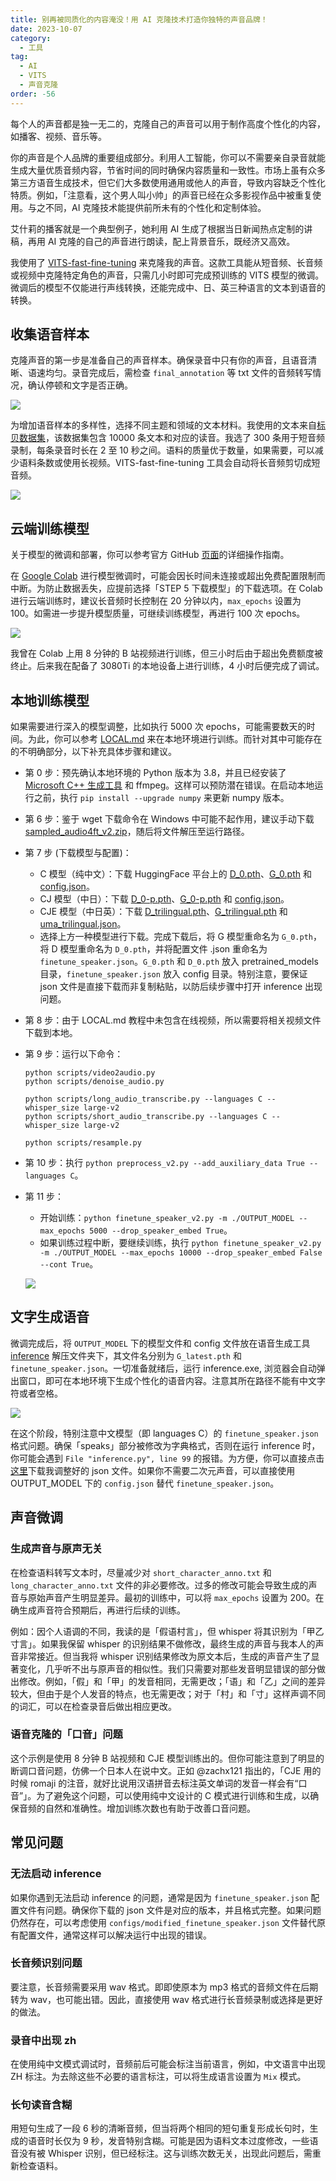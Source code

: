```yaml
---
title: 别再被同质化的内容淹没！用 AI 克隆技术打造你独特的声音品牌！
date: 2023-10-07
category:
  - 工具
tag:
  - AI
  - VITS
  - 声音克隆
order: -56
---
```


每个人的声音都是独一无二的，克隆自己的声音可以用于制作高度个性化的内容，如播客、视频、音乐等。

你的声音是个人品牌的重要组成部分。利用人工智能，你可以不需要亲自录音就能生成大量优质音频内容，节省时间的同时确保内容质量和一致性。市场上虽有众多第三方语音生成技术，但它们大多数使用通用或他人的声音，导致内容缺乏个性化特质。例如，「注意看，这个男人叫小帅」的声音已经在众多影视作品中被重复使用。与之不同，AI 克隆技术能提供前所未有的个性化和定制体验。

艾什莉的播客就是一个典型例子，她利用 AI 生成了根据当日新闻热点定制的讲稿，再用 AI 克隆的自己的声音进行朗读，配上背景音乐，既经济又高效。

<VidStack src="https://oss.newzone.top/audio/clonevoice00.wav" title="克隆音频实例" />

我使用了 [VITS-fast-fine-tuning](https://github.com/Plachtaa/VITS-fast-fine-tuning) 来克隆我的声音。这款工具能从短音频、长音频或视频中克隆特定角色的声音，只需几小时即可完成预训练的 VITS 模型的微调。微调后的模型不仅能进行声线转换，还能完成中、日、英三种语言的文本到语音的转换。

## 收集语音样本

克隆声音的第一步是准备自己的声音样本。确保录音中只有你的声音，且语音清晰、语速均匀。录音完成后，需检查 `final_annotation` 等 txt 文件的音频转写情况，确认停顿和文字是否正确。

![](https://img.newzone.top/2023-10-08-21-53-46.png?imageMogr2/format/webp/thumbnail/400x)

为增加语音样本的多样性，选择不同主题和领域的文本材料。我使用的文本来自[标贝数据集](https://weixinxcxdb.oss-cn-beijing.aliyuncs.com/gwYinPinKu/BZNSYP.rar)，该数据集包含 10000 条文本和对应的读音。我选了 300 条用于短音频录制，每条录音时长在 2 至 10 秒之间。语料的质量优于数量，如果需要，可以减少语料条数或使用长视频。VITS-fast-fine-tuning 工具会自动将长音频剪切成短音频。

![](https://img.newzone.top/2023-10-11-10-22-27.png?imageMogr2/format/webp/thumbnail/400x)

## 云端训练模型

关于模型的微调和部署，你可以参考官方 GitHub [页面](https://github.com/Plachtaa/VITS-fast-fine-tuning/blob/main/README_ZH.md)的详细操作指南。

在 [Google Colab](https://colab.research.google.com/drive/1pn1xnFfdLK63gVXDwV4zCXfVeo8c-I-0?usp=sharing) 进行模型微调时，可能会因长时间未连接或超出免费配置限制而中断。为防止数据丢失，应提前选择「STEP 5 下载模型」的下载选项。在 Colab 进行云端训练时，建议长音频时长控制在 20 分钟以内，`max_epochs` 设置为 100。如需进一步提升模型质量，可继续训练模型，再进行 100 次 epochs。

![](https://img.newzone.top/2023-10-07-07-37-52.png?imageMogr2/format/webp)

我曾在 Colab 上用 8 分钟的 B 站视频进行训练，但三小时后由于超出免费额度被终止。后来我在配备了 3080Ti 的本地设备上进行训练，4 小时后便完成了调试。

## 本地训练模型

如果需要进行深入的模型调整，比如执行 5000 次 epochs，可能需要数天的时间。为此，你可以参考 [LOCAL.md](https://github.com/Plachtaa/VITS-fast-fine-tuning/blob/main/LOCAL.md) 来在本地环境进行训练。而针对其中可能存在的不明确部分，以下补充具体步骤和建议。

- 第 0 步：预先确认本地环境的 Python 版本为 3.8，并且已经安装了 [Microsoft C++ 生成工具](https://visualstudio.microsoft.com/zh-hans/visual-cpp-build-tools/) 和 ffmpeg。这样可以预防潜在错误。在启动本地运行之前，执行 `pip install --upgrade numpy` 来更新 numpy 版本。
- 第 6 步：鉴于 wget 下载命令在 Windows 中可能不起作用，建议手动下载 [sampled_audio4ft_v2.zip](https://huggingface.co/datasets/Plachta/sampled_audio4ft/resolve/main/sampled_audio4ft_v2.zip)，随后将文件解压至运行路径。
- 第 7 步 (下载模型与配置)：
  - C 模型（纯中文）：下载 HuggingFace 平台上的 [D_0.pth](https://huggingface.co/datasets/Plachta/sampled_audio4ft/resolve/main/VITS-Chinese/D_0.pth)、[G_0.pth](https://huggingface.co/datasets/Plachta/sampled_audio4ft/resolve/main/VITS-Chinese/G_0.pth) 和 [config.json](https://huggingface.co/datasets/Plachta/sampled_audio4ft/resolve/main/VITS-Chinese/config.json)。
  - CJ 模型（中日）：下载 [D_0-p.pth](https://huggingface.co/spaces/sayashi/vits-uma-genshin-honkai/resolve/main/model/D_0-p.pth)、[G_0-p.pth](https://huggingface.co/spaces/sayashi/vits-uma-genshin-honkai/resolve/main/model/G_0-p.pth) 和 [config.json](https://huggingface.co/spaces/sayashi/vits-uma-genshin-honkai/resolve/main/model/config.json)。
  - CJE 模型（中日英）：下载 [D_trilingual.pth](https://huggingface.co/spaces/Plachta/VITS-Umamusume-voice-synthesizer/resolve/main/pretrained_models/D_trilingual.pth)、[G_trilingual.pth](https://huggingface.co/spaces/Plachta/VITS-Umamusume-voice-synthesizer/resolve/main/pretrained_models/G_trilingual.pth) 和 [uma_trilingual.json](https://huggingface.co/spaces/Plachta/VITS-Umamusume-voice-synthesizer/resolve/main/configs/uma_trilingual.json)。
  - 选择上方一种模型进行下载。完成下载后，将 G 模型重命名为 `G_0.pth`，将 D 模型重命名为 `D_0.pth`，并将配置文件 .json 重命名为 `finetune_speaker.json`。`G_0.pth` 和 `D_0.pth` 放入 pretrained_models 目录，`finetune_speaker.json` 放入 config 目录。特别注意，要保证 json 文件是直接下载而非复制粘贴，以防后续步骤中打开 inference 出现问题。
- 第 8 步：由于 LOCAL.md 教程中未包含在线视频，所以需要将相关视频文件下载到本地。
- 第 9 步：运行以下命令：

  ```shell
  python scripts/video2audio.py
  python scripts/denoise_audio.py

  python scripts/long_audio_transcribe.py --languages C --whisper_size large-v2
  python scripts/short_audio_transcribe.py --languages C --whisper_size large-v2

  python scripts/resample.py
  ```

- 第 10 步：执行 `python preprocess_v2.py --add_auxiliary_data True --languages C`。
- 第 11 步：
  - 开始训练：`python finetune_speaker_v2.py -m ./OUTPUT_MODEL --max_epochs 5000 --drop_speaker_embed True`。
  - 如果训练过程中断，要继续训练，执行 `python finetune_speaker_v2.py -m ./OUTPUT_MODEL --max_epochs 10000 --drop_speaker_embed False --cont True`。

  ![](https://img.newzone.top/2023-10-10-05-01-08.png?imageMogr2/format/webp)

## 文字生成语音

微调完成后，将 `OUTPUT_MODEL` 下的模型文件和 config 文件放在语音生成工具 [inference](https://github.com/Plachtaa/VITS-fast-fine-tuning/releases) 解压文件夹下，其文件名分别为 `G_latest.pth` 和 `finetune_speaker.json`。一切准备就绪后，运行 inference.exe, 浏览器会自动弹出窗口，即可在本地环境下生成个性化的语音内容。注意其所在路径不能有中文字符或者空格。

![](https://img.newzone.top/2023-10-09-09-08-31.png?imageMogr2/format/webp)

在这个阶段，特别注意中文模型（即 languages C）的 `finetune_speaker.json` 格式问题。确保「speaks」部分被修改为字典格式，否则在运行 inference 时，你可能会遇到 `File "inference.py", line 99` 的报错。为方便，你可以直接点击[这里](https://wwva.lanzouq.com/iIy5m1b4bosf)下载我调整好的 json 文件。如果你不需要二次元声音，可以直接使用 OUTPUT_MODEL 下的 `config.json` 替代 `finetune_speaker.json`。

## 声音微调

### 生成声音与原声无关

在检查语料转写文本时，尽量减少对 `short_character_anno.txt` 和 `long_character_anno.txt` 文件的非必要修改。过多的修改可能会导致生成的声音与原始声音产生明显差异。最初的训练中，可以将 `max_epochs` 设置为 200。在确生成声音符合预期后，再进行后续的训练。

例如：因个人语调的不同，我读的是「假语村言」，但 whisper 将其识别为「甲乙寸言」。如果我保留 whisper 的识别结果不做修改，最终生成的声音与我本人的声音非常接近。但当我将 whisper 识别结果修改为原文本后，生成的声音产生了显著变化，几乎听不出与原声音的相似性。我们只需要对那些发音明显错误的部分做出修改。例如，「假」和「甲」的发音相同，无需更改；「语」和「乙」之间的差异较大，但由于是个人发音的特点，也无需更改；对于「村」和「寸」这样声调不同的词汇，可以在检查录音后做出相应更改。

### 语音克隆的「口音」问题

<VidStack src="https://oss.newzone.top/audio/clonevoice01.wav" title="克隆音频实例 2" />

这个示例是使用 8 分钟 B 站视频和 CJE 模型训练出的。但你可能注意到了明显的断调口音问题，仿佛一个日本人在说中文。正如 @zachx121 指出的，「CJE 用的时候 romaji 的注音，就好比说用汉语拼音去标注英文单词的发音一样会有“口音”」。为了避免这个问题，可以使用纯中文设计的 C 模式进行训练和生成，以确保音频的自然和准确性。增加训练次数也有助于改善口音问题。

## 常见问题

### 无法启动 inference

如果你遇到无法启动 inference 的问题，通常是因为 `finetune_speaker.json` 配置文件有问题。确保你下载的 json 文件是对应的版本，并且格式完整。如果问题仍然存在，可以考虑使用 `configs/modified_finetune_speaker.json` 文件替代原有配置文件，通常这样可以解决运行中出现的错误。

### 长音频识别问题

要注意，长音频需要采用 wav 格式。即即使原本为 mp3 格式的音频文件在后期转为 wav，也可能出错。因此，直接使用 wav 格式进行长音频录制或选择是更好的做法。

### 录音中出现 zh

在使用纯中文模式调试时，音频前后可能会标注当前语言，例如，中文语言中出现 ZH 标注。为去除这些不必要的语言标注，可以将生成语言设置为 `Mix` 模式。

### 长句读音含糊

用短句生成了一段 6 秒的清晰音频，但当将两个相同的短句重复形成长句时，生成的语音时长仅为 9 秒，发音特别含糊。可能是因为语料文本过度修改，一些语音没有被 Whisper 识别，但已经标注。这与训练次数无关，出现此问题后，需重新检查语料。
